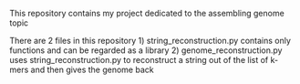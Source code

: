 This repository contains my project dedicated to the assembling genome topic

There are 2 files in this repository
    1) string_reconstruction.py contains only functions and can be regarded as
  a library
    2) genome_reconstruction.py uses string_reconstruction.py to reconstruct a
  string out of the list of k-mers and then gives the genome back

